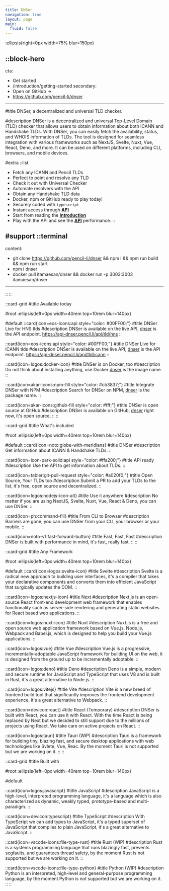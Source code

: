 ```yaml
---
title: DNSer
navigation: true
layout: page
main:
  fluid: false
---
```


:ellipsis{right=0px width=75% blur=150px}

::block-hero
---
cta:
  - Get started
  - /introduction/getting-started
secondary:
  - Open on GitHub →
  - https://github.com/pencil-li/dnser
---

#title
DNSer, a decentralized and universal TLD checker.

#description
DNSer is a decentralized and universal Top-Level Domain (TLD) checker that allows users to obtain information about both ICANN and Handshake TLDs. With DNSer, you can easily fetch the availability, status, and WHOIS information of TLDs. The tool is designed for seamless integration with various frameworks such as NextJS, Svelte, Nuxt, Vue, React, Deno, and more. It can be used on different platforms, including CLI, browsers, and mobile devices.

#extra
  ::list
  - Fetch any ICANN and Pencil TLDs
  - Perfect to point and resolve any TLD
  - Check it out with Universal Checker
  - Automate resolvers with the API
  - Obtain any Handshake TLD data
  - Docker, npm or GitHub ready to play today!
  - Securely coded with ```typescript```
  - Instant access through [**API**](https://api-dnser.pencil.li/api/tld/hns)
  - Start from reading the [**Introduction**](/introduction/getting-started)
  - Play with the API and see the [**API**](/the-code/the-main) performance.
  ::

#support
  ::terminal
  ---
  content:
  - git clone https://github.com/pencil-li/dnser && npm i && npm run build && npm run start
  - npm i dnser
  - docker pull itamaesan/dnser && docker run -p 3003:3003 itamaesan/dnser
  ---
  ::
::

::card-grid
#title
Available today

#root
:ellipsis{left=0px width=40rem top=10rem blur=140px}

#default
  ::card{icon=eos-icons:api style="color: #00FF00;"}
  #title
  DNSer Live for HNS tlds
  #description
  DNSer is available on the live API, [dnser](https://api-dnser.pencil.li/api/tld/hns) is the API endpoint. https://api-dnser.pencil.li/api/tld/hns
  ::

  ::card{icon=eos-icons:api style="color: #00FF00;"}
  #title
  DNSer Live for ICANN tlds
  #description
  DNSer is available on the live API, [dnser](https://api-dnser.pencil.li/api/tld/icann) is the API endpoint. https://api-dnser.pencil.li/api/tld/icann
  ::

  ::card{icon=logos:docker-icon}
  #title
  DNSer is on Docker, too
  #description
  Do not think about installing anything, use Docker [dnser](https://hub.docker.com/r/itamaesan/dnser) is the image name.
  ::

  ::card{icon=akar-icons:npm-fill style="color: #cb3837;"}
  #title
  Integrate DNSer with NPM
  #description
  Search for DNSer on NPM, [dnser](https://www.npmjs.com/package/dnser) is the package name.
  ::

  ::card{icon=akar-icons:github-fill style="color: #fff;"}
  #title
  DNSer is open source at GitHub
  #description
  DNSer is available on GitHub, [dnser](https://github.com/pencil-li/dnser) right now, it's open source.
  ::
::

::card-grid
#title
What's included

#root
:ellipsis{left=0px width=40rem top=10rem blur=140px}

#default
  ::card{icon=noto:globe-with-meridians}
  #title
  DNSer
  #description
  Get information about ICANN & Handshake TLDs.
  ::

  ::card{icon=icon-park-solid:api style="color: #ffa200;"}
  #title
  API ready
  #description
  Use the API to get information about TLDs.
  ::

  ::card{icon=tabler:git-pull-request style="color: #a020f0;"}
  #title
  Open Source, Your TLDs too
  #description
  Submit a PR to add your TLDs to the list, it's free, open source and decentralized.
  ::

  ::card{icon=logos:nodejs-icon-alt} 
  #title
  Use it anywhere
  #description
  No matter if you are using NextJS, Svelte, Nuxt, Vue, React & Deno, you can use DNSer.
  ::

  ::card{icon=ph:command-fill}
  #title
  From CLI to Browser
  #description
  Barriers are gone, you can use DNSer from your CLI, your browser or your mobile.
  ::

  ::card{icon=noto-v1:fast-forward-button}
  #title
  Fast, Fast, Fast
  #description
  DNSer is built with performance in mind, it's fast, really fast.
  ::
::


::card-grid
#title
Any Framework

#root
:ellipsis{left=0px width=40rem top=10rem blur=140px}

#default
  ::card{icon=logos:svelte-icon}
  #title
  Svelte
  #description
  Svelte is a radical new approach to building user interfaces, it's a compiler that takes your declarative components and converts them into efficient JavaScript that surgically updates the DOM.
  ::

  ::card{icon=logos:nextjs-icon}
  #title
  Next
  #description
  Next.js is an open-source React front-end development web framework that enables functionality such as server-side rendering and generating static websites for React based web applications.
  ::


  ::card{icon=logos:nuxt-icon}
  #title
  Nuxt
  #description
  Nuxt.js is a free and open source web application framework based on Vue.js, Node.js, Webpack and Babel.js, which is designed to help you build your Vue.js applications.
  ::

  ::card{icon=logos:vue} 
  #title
  Vue
  #description
  Vue.js is a progressive, incrementally-adoptable JavaScript framework for building UI on the web, it is designed from the ground up to be incrementally adoptable.
  ::

  ::card{icon=logos:deno}
  #title
  Deno
  #description
  Deno is a simple, modern and secure runtime for JavaScript and TypeScript that uses V8 and is built in Rust, it's a great alternative to Node.js.
  ::

  ::card{icon=logos:vitejs}
  #title
  Vite
  #description
  Vite is a new breed of frontend build tool that significantly improves the frontend development experience, it's a great alternative to Webpack.
  ::

  ::card{icon=devicon:react}
  #title
  React (Temporary)
  #description
  DNSer is built with React, you can use it with React. With the time React is being replaced by Next but we decided to still support due to the millions of projects using React. We take care on active projects on React.
  ::

  ::card{icon=logos:tauri}
  #title
  Tauri (WIP)
  #description
  Tauri is a framework for building tiny, blazing fast, and secure desktop applications with web technologies like Svlete, Vue, Reac. By the moment Tauri is not supported but we are working on it.
  ::
::

::card-grid
#title
Built with

#root
:ellipsis{left=0px width=40rem top=10rem blur=140px}

#default

  ::card{icon=logos:javascript}
  #title
  JavaScript
  #description
  JavaScript is a high-level, interpreted programming language, it's a language which is also characterized as dynamic, weakly typed, prototype-based and multi-paradigm.
  ::
  
  ::card{icon=devicon:typescript}
  #title
  TypeScript
  #description
  With TypeScript we can add types to JavaScript, it's a typed superset of JavaScript that compiles to plain JavaScript, it's a great alternative to JavaScript.
  ::
    
  ::card{icon=vscode-icons:file-type-rust}
  #title
  Rust (WIP)
  #description
  Rust is a systems programming language that runs blazingly fast, prevents segfaults, and guarantees thread safety, by the moment Rust is not supported but we are working on it.
  ::

  ::card{icon=vscode-icons:file-type-python}
  #title
  Python (WIP)
  #description
  Python is an interpreted, high-level and general-purpose programming language, by the moment Python is not supported but we are working on it.
  ::
::
